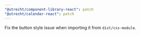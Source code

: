 ```yaml
---
"@utrecht/component-library-react": patch
"@utrecht/calendar-react": patch
---
```


Fix the button style issue when importing it from `dist/css-module`.
